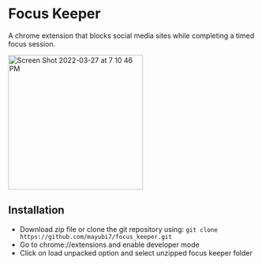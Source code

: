# Focus Keeper

A chrome extension that blocks social media sites while completing a timed focus session.

<img width="273" alt="Screen Shot 2022-03-27 at 7 10 46 PM" src="https://user-images.githubusercontent.com/98232527/160314834-ef916f7f-d425-4874-91e3-7290507860af.png">

## Installation
- Download zip file or clone the git repository using:
`git clone https://github.com/mayubi7/focus_keeper.git`
- Go to chrome://extensions and enable developer mode
- Click on load unpacked option and select unzipped focus keeper folder
